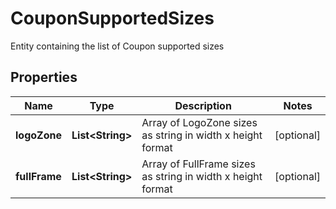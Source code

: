 

# CouponSupportedSizes

Entity containing the list of Coupon supported sizes

## Properties

Name | Type | Description | Notes
------------ | ------------- | ------------- | -------------
**logoZone** | **List&lt;String&gt;** | Array of LogoZone sizes as string in width x height format |  [optional]
**fullFrame** | **List&lt;String&gt;** | Array of FullFrame sizes as string in width x height format |  [optional]



